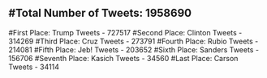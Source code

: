 #Total Number of Tweets: 1958690 
---
#First Place: Trump Tweets - 727517
#Second Place: Clinton Tweets - 314269
#Third Place: Cruz Tweets - 273791
#Fourth Place: Rubio Tweets - 214081
#Fifth Place: Jeb! Tweets - 203652
#Sixth Place: Sanders Tweets - 156706
#Seventh Place: Kasich Tweets - 34560
#Last Place: Carson Tweets - 34114
